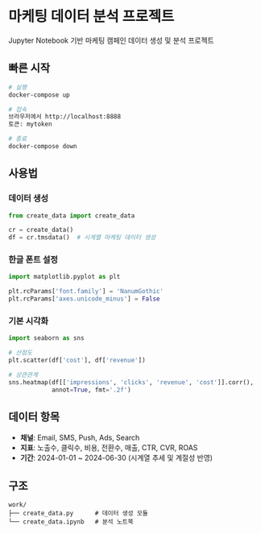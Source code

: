 # 마케팅 데이터 분석 프로젝트

Jupyter Notebook 기반 마케팅 캠페인 데이터 생성 및 분석 프로젝트

## 빠른 시작

```bash
# 실행
docker-compose up

# 접속
브라우저에서 http://localhost:8888
토큰: mytoken

# 종료
docker-compose down
```

## 사용법

### 데이터 생성

```python
from create_data import create_data

cr = create_data()
df = cr.tmsdata()  # 시계열 마케팅 데이터 생성
```

### 한글 폰트 설정

```python
import matplotlib.pyplot as plt

plt.rcParams['font.family'] = 'NanumGothic'
plt.rcParams['axes.unicode_minus'] = False
```

### 기본 시각화

```python
import seaborn as sns

# 산점도
plt.scatter(df['cost'], df['revenue'])

# 상관관계
sns.heatmap(df[['impressions', 'clicks', 'revenue', 'cost']].corr(),
            annot=True, fmt='.2f')
```

## 데이터 항목

- **채널**: Email, SMS, Push, Ads, Search
- **지표**: 노출수, 클릭수, 비용, 전환수, 매출, CTR, CVR, ROAS
- **기간**: 2024-01-01 ~ 2024-06-30 (시계열 추세 및 계절성 반영)

## 구조

```
work/
├── create_data.py      # 데이터 생성 모듈
└── create_data.ipynb   # 분석 노트북
```
